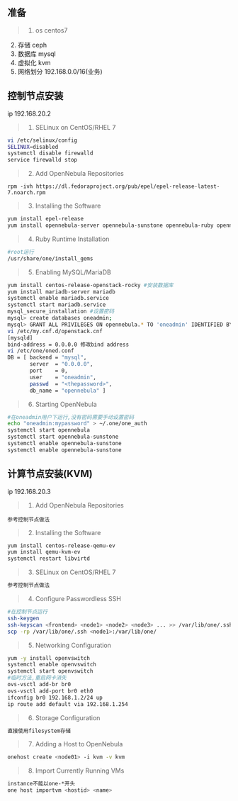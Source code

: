 
##  准备
>1. os centos7
2. 存储 ceph
3. 数据库 mysql
4. 虚拟化 kvm
5. 网络划分 192.168.0.0/16(业务) 

## 控制节点安装

ip 192.168.20.2

>1. SELinux on CentOS/RHEL 7

```bash
vi /etc/selinux/config
SELINUX=disabled
systemctl disable firewalld
service firewalld stop
```
>2. Add OpenNebula Repositories

``` 
rpm -ivh https://dl.fedoraproject.org/pub/epel/epel-release-latest-7.noarch.rpm
```
>3. Installing the Software

```bash
yum install epel-release
yum install opennebula-server opennebula-sunstone opennebula-ruby opennebula-gate opennebula-flow
```
>4. Ruby Runtime Installation

```bash
#root运行
/usr/share/one/install_gems
```


>5. Enabling MySQL/MariaDB

```bash
yum install centos-release-openstack-rocky #安装数据库
yum install mariadb-server mariadb
systemctl enable mariadb.service
systemctl start mariadb.service
mysql_secure_installation #设置密码
mysql> create databases oneadmin;
mysql> GRANT ALL PRIVILEGES ON opennebula.* TO 'oneadmin' IDENTIFIED BY '<thepassword>';
vi /etc/my.cnf.d/openstack.cnf 
[mysqld]
bind-address = 0.0.0.0 修改bind address
vi /etc/one/oned.conf
DB = [ backend = "mysql",
       server  = "0.0.0.0",
       port    = 0,
       user    = "oneadmin",
       passwd  = "<thepassword>",
       db_name = "opennebula" ]
```
>6. Starting OpenNebula

```bash
#在oneadmin用户下运行,没有密码需要手动设置密码
echo "oneadmin:mypassword" > ~/.one/one_auth
systemctl start opennebula
systemctl start opennebula-sunstone
systemctl enable opennebula-sunstone
systemctl enable opennebula-sunstone
```
## 计算节点安装(KVM)

ip 192.168.20.3

>1. Add OpenNebula Repositories

```
参考控制节点做法
```

>2. Installing the Software

```bash
yum install centos-release-qemu-ev
yum install qemu-kvm-ev
systemctl restart libvirtd
```

>3. SELinux on CentOS/RHEL 7

```bash
参考控制节点做法
```

>4. Configure Passwordless SSH

```bash
#在控制节点运行
ssh-keygen
ssh-keyscan <frontend> <node1> <node2> <node3> ... >> /var/lib/one/.ssh/known_hosts
scp -rp /var/lib/one/.ssh <node1>:/var/lib/one/
```

>5. Networking Configuration

```bash
yum -y install openvswitch
systemctl enable openvswitch
systemctl start openvswitch
#临时方法,重启网卡消失
ovs-vsctl add-br br0
ovs-vsctl add-port br0 eth0
ifconfig br0 192.168.1.2/24 up
ip route add default via 192.168.1.254

```
>6. Storage Configuration

```bash
直接使用filesystem存储
```
>7. Adding a Host to OpenNebula

```bash
onehost create <node01> -i kvm -v kvm
```

>8. Import Currently Running VMs

```bash
instance不能以one-*开头
one host importvm <hostid> <name>
```
